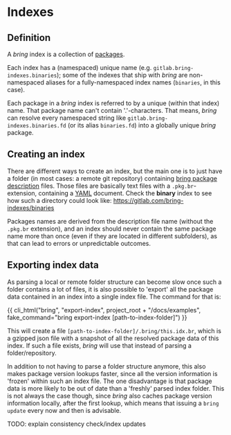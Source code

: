 # Indexes

## Definition

A *bring* index is a collection of [packages](/documentation/packages/overview).

Each index has a (namespaced) unique name (e.g. ``gitlab.bring-indexes.binaries``); some of the indexes that ship with *bring* are
non-namespaced aliases for a fully-namespaced index names (``binaries``, in this case).

Each package in a *bring* index is referred to by a unique (within that index) name. That package name can't contain '.'-characters. That means, *bring* can resolve every namespaced string like ``gitlab.bring-indexes.binaries.fd`` (or its alias ``binaries.fd``) into a globally unique *bring* package.

## Creating an index

 There are different ways to create an index, but the main one is to just have a folder (in most cases: a remote git repository) containing [bring package description](/documentation/packages/package-description) files. Those files are basically text files with a ``.pkg.br``-extension, containing a [YAML](https://yaml.org/) document. Check the **binary** index to see how such a directory could look like: https://gitlab.com/bring-indexes/binaries

Packages names are derived from the description file name (without the ``.pkg.br`` extension), and an index should never contain the same package name more than once (even if they are located in different subfolders), as that can lead to errors or unpredictable outcomes.

## Exporting index data

As parsing a local or remote folder structure can become slow once such a folder contains a lot of files, it is also possible to 'export'
all the package data contained in an index into a single index file. The command for that is:

{{ cli_html("bring", "export-index", project_root + "/docs/examples", fake_command="bring export-index [path-to-index-folder]") }}

This will create a file ``[path-to-index-folder]/.bring/this.idx.br``, which is a gzipped json file with a snapshot of all the resolved
package data of this index. If such a file exists, *bring* will use that instead of parsing a folder/repository.

In addition to not having to parse a folder structure anymore, this also makes package version lookups faster, since all the
version information is 'frozen' within such an index file. The one disadvantage is that package data is more likely to be out of date than a 'freshly' parsed index folder. This is not always the case though, since *bring* also caches package version information locally, after the first lookup, which means that issuing a ``bring update`` every now and then is advisable.

TODO: explain consistency check/index updates

